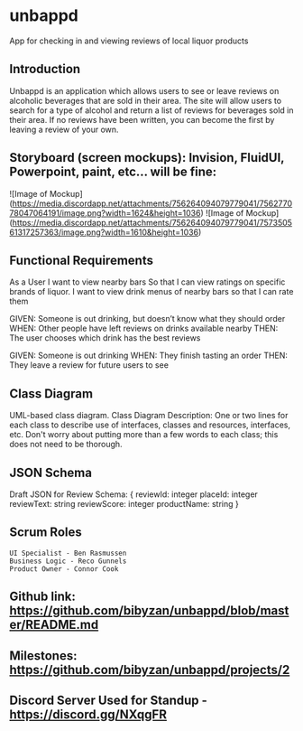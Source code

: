 # unbappd
App for checking in and viewing reviews of local liquor products

## Introduction
	
Unbappd is an application which allows users to see or leave reviews on alcoholic beverages that are sold in their area. The site will allow users to search for a type of alcohol and return a list of reviews for beverages sold in their area. If no reviews have been written, you can become the first by leaving a review of your own. 
 
## Storyboard (screen mockups): Invision, FluidUI, Powerpoint, paint, etc... will be fine: 
![Image of Mockup]
(https://media.discordapp.net/attachments/756264094079779041/756277078047064191/image.png?width=1624&height=1036)
![Image of Mockup]
(https://media.discordapp.net/attachments/756264094079779041/757350561317257363/image.png?width=1610&height=1036)
## Functional Requirements
As a User I want to view nearby bars So that I can view ratings on specific brands of liquor. I want to view drink menus of nearby bars so that I can rate them
 
GIVEN: Someone is out drinking, but doesn’t know what they should order 
WHEN: Other people have left reviews on drinks available nearby
THEN: The user chooses which drink has the best reviews
 
GIVEN: Someone is out drinking
WHEN: They finish tasting an order
THEN: They leave a review for future users to see
 
 
## Class Diagram 
UML-based class diagram.
Class Diagram Description: One or two lines for each class to describe use of interfaces,  classes and resources, interfaces, etc. Don't worry about putting more than a few words to each class; this does not need to be thorough.
## JSON Schema
Draft JSON for Review Schema:
{
reviewId: integer
placeId: integer
reviewText: string
reviewScore: integer
productName: string
}
## Scrum Roles 
	UI Specialist - Ben Rasmussen
	Business Logic - Reco Gunnels 
	Product Owner - Connor Cook 
## Github link: https://github.com/bibyzan/unbappd/blob/master/README.md
## Milestones: https://github.com/bibyzan/unbappd/projects/2
## Discord Server Used for Standup -  https://discord.gg/NXqgFR

